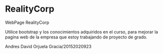 # RealityCorp
WebPage RealityCorp 

Utilice bootstrap y los conocimientos adquiridos en el curso, para mejorar la pagina web de la empresa que estoy trabajando de proyecto de grado.

Andres David Orjuela Gracia/20152020923
